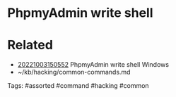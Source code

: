 # PhpmyAdmin write shell

# Related
- [20221003150552](/zet/20221003150552/README.md) PhpmyAdmin write shell Windows
- ~/kb/hacking/common-commands.md

Tags:
    #assorted #command #hacking #common
